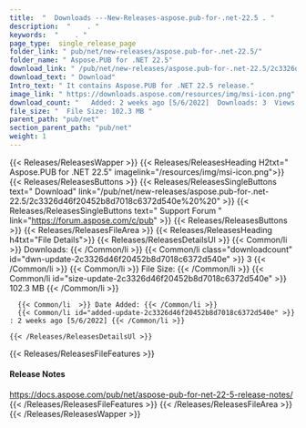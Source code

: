 ```yaml
---
title:  "  Downloads ---New-Releases-aspose.pub-for-.net-22.5 . " 
description:  "    . " 
keywords:  "    . " 
page_type:  single_release_page
folder_link: " pub/net/new-releases/aspose.pub-for-.net-22.5/"
folder_name: " Aspose.PUB for .NET 22.5"
download_link: " /pub/net/new-releases/aspose.pub-for-.net-22.5/2c3326d46f20452b8d7018c6372d540e"
download_text: " Download"
Intro_text: " It contains Aspose.PUB for .NET 22.5 release."
image_link: " https://downloads.aspose.com/resources/img/msi-icon.png"
download_count: "   Added: 2 weeks ago [5/6/2022]  Downloads: 3  Views: 9"
file_size: "  File Size: 102.3 MB "
parent_path: "pub/net"
section_parent_path: "pub/net"
weight: 1 
---
```


{{< Releases/ReleasesWapper >}}
  {{< Releases/ReleasesHeading H2txt=" Aspose.PUB for .NET 22.5" imagelink="/resources/img/msi-icon.png">}}
  {{< Releases/ReleasesButtons >}}
    {{< Releases/ReleasesSingleButtons text=" Download" link="/pub/net/new-releases/aspose.pub-for-.net-22.5/2c3326d46f20452b8d7018c6372d540e%20%20" >}}
    {{< Releases/ReleasesSingleButtons text=" Support Forum " link="https://forum.aspose.com/c/pub" >}}
  {{< Releases/ReleasesButtons >}}
  {{< Releases/ReleasesFileArea >}}
    {{< Releases/ReleasesHeading h4txt="File Details">}}
    {{< Releases/ReleasesDetailsUl >}}
            {{< Common/li  >}} Downloads: {{< /Common/li >}} 
      {{< Common/li class="downloadcount" id="dwn-update-2c3326d46f20452b8d7018c6372d540e" >}} 3 {{< /Common/li >}} 
      {{< Common/li  >}} File Size: {{< /Common/li >}} 
      {{< Common/li id="size-update-2c3326d46f20452b8d7018c6372d540e" >}} 102.3 MB {{< /Common/li >}} 


      {{< Common/li  >}} Date Added: {{< /Common/li >}} 
      {{< Common/li id="added-update-2c3326d46f20452b8d7018c6372d540e" >}} : 2 weeks ago [5/6/2022] {{< /Common/li >}} 

    {{< /Releases/ReleasesDetailsUl >}}

  {{< Releases/ReleasesFileFeatures >}}
      <h4>Release Notes</h4><div><a href="https://docs.aspose.com/pub/net/aspose-pub-for-net-22-5-release-notes/">https://docs.aspose.com/pub/net/aspose-pub-for-net-22-5-release-notes/</a></div>
  {{< /Releases/ReleasesFileFeatures >}}
 {{< /Releases/ReleasesFileArea >}}
{{< /Releases/ReleasesWapper >}}


